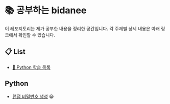 # 📚 공부하는 bidanee
이 레포지토리는 제가 공부한 내용을 정리한 공간입니다.
각 주제별 상세 내용은 아래 링크에서 확인할 수 있습니다.

## 📋 List

- [📂 Python 학습 목록](#python)

## Python

- [랜덤 비밀번호 생성](./python/random_password.md) 😀

